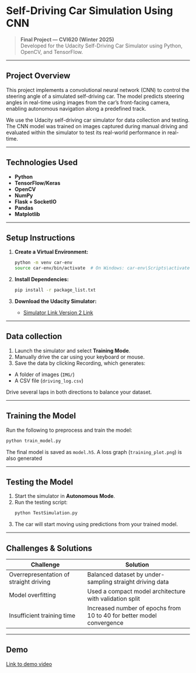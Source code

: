 # Self-Driving Car Simulation Using CNN

> **Final Project — CVI620 (Winter 2025)**  
> Developed for the Udacity Self-Driving Car Simulator using Python, OpenCV, and TensorFlow.

---

## Project Overview

This project implements a convolutional neural network (CNN) to control the steering angle of a simulated self-driving car. The model predicts steering angles in real-time using images from the car’s front-facing camera, enabling autonomous navigation along a predefined track.

We use the Udacity self-driving car simulator for data collection and testing. The CNN model was trained on images captured during manual driving and evaluated within the simulator to test its real-world performance in real-time.

---

## Technologies Used

- **Python**
- **TensorFlow/Keras**
- **OpenCV**
- **NumPy**
- **Flask + SocketIO**
- **Pandas**
- **Matplotlib**

---

## Setup Instructions

1. **Create a Virtual Environment:**

   ```bash
   python -m venv car-env
   source car-env/bin/activate  # On Windows: car-env\Scripts\activate
   ```

2. **Install Dependencies:**
   ```bash
   pip install -r package_list.txt
   ```

3. **Download the Udacity Simulator:**
   - [Simulator Link Version 2 Link](https://github.com/udacity/self-driving-car-sim?tab=readme-ov-file#:~:text=Linux%20Mac%20Windows-,Version%201%2C%2012/09/16,-Linux%20Mac%20Windows)

---

## Data collection

1. Launch the simulator and select **Training Mode**.
2. Manually drive the car using your keyboard or mouse.
3. Save the data by clicking Recording, which generates:
  - A folder of images (`IMG/`)
  - A CSV file (`driving_log.csv`)

Drive several laps in both directions to balance your dataset.

---

## Training the Model

Run the following to preprocess and train the model:

```bash
python train_model.py
```
The final model is saved as `model.h5`. A loss graph (`training_plot.png`) is also generated

---

## Testing the Model

1. Start the simulator in **Autonomous Mode**.
2. Run the testing script:
   ```bash
   python TestSimulation.py
   ```
3. The car will start moving using predictions from your trained model.

---

## Challenges & Solutions

| **Challenge**                        | **Solution**                                                                 |
|-------------------------------------|------------------------------------------------------------------------------|
| Overrepresentation of straight driving | Balanced dataset by under-sampling straight driving data                    |
| Model overfitting                   | Used a compact model architecture with validation split                     |
| Insufficient training time          | Increased number of epochs from 10 to 40 for better model convergence       |

---

## Demo
[Link to demo video]()
